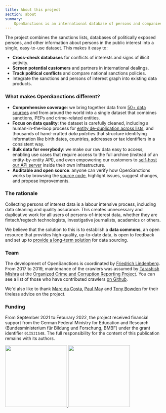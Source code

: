```yaml
---
title: About this project
section: about
summary:
    OpenSanctions is an international database of persons and companies of political, criminal, or economic interest. 
---
```


The project combines the sanctions lists, databases of politically exposed persons, and other information about persons in the public interest into a single, easy-to-use dataset. This makes it easy to:

* **Cross-check databases** for conflicts of interests and signs of illicit activity.
* **Screen potential customers** and partners in international dealings.
* **Track political conflicts** and compare national sanctions policies.
* Integrate the sanctions and persons of interest graph into existing data products.

### What makes OpenSanctions different?

* **Comprehensive coverage**: we bring together data from [50+ data sources](/datasets/) and from around the world into a single dataset that combines sanctions, PEPs and crime-related entities.
* **Focus on data quality**: the dataset is carefully cleaned, including a human-in-the-loop process for [entity de-duplication across lists](/articles/2021-11-11-deduplication/), and thousands of hand-crafted *data patches* that structure identifying information like birth dates, countries, addresses or tax identifiers in a consistent way.
* **Bulk data for everybody**: we make our raw data easy to access, enabling use cases that require access to the full archive (instead of an entity-by-entity API), and even empowering our customers to [self-host our API server](/docs/self-hosted/) inside their own infrastructure.
* **Auditable and open source**: anyone can verify how OpenSanctions works by browsing the [source code](https://github.com/opensanctions), highlight issues, suggest changes, and propose improvements.

### The rationale

Collecting persons of interest data is a labour intensive process, including data cleaning and quality assurance. This creates unnecessary and duplicative work for all users of persons-of-interest data, whether they are fintech/regtech technologists, investigative journalists, academics or others.

We believe that the solution to this is to establish a **data commons**, an open resource that provides high-quality, up-to-date data, is open to feedback and set up to [provide a long-term solution](/licensing/) for data sourcing.

### Team

The development of OpenSanctions is coordinated by [Friedrich Lindenberg](https://pudo.org).
From 2017 to 2019, maintenance of the crawlers was assumed by [Tarashish Mishra](https://sunu.in/) at the [Organized Crime and Corruption Reporting Project](https://occrp.org). You can
see a list of those who have contributed crawlers [on Github](https://github.com/opensanctions/opensanctions/graphs/contributors).

We'd also like to thank [Marc da Costa](https://marcdacosta.com/), [Paul May](https://twitter.com/mrpaulmay) and [Tony Bowden](https://twitter.com/tmtm) for their tireless advice on the
project.

### Funding 

From September 2021 to Feburary 2022, the project received financial support from the German Federal Ministry for Education and Research (Bundesministerium für Bildung und Forschung, BMBF) under the grant identifier ``01IS21S48``. The full responsibility for the content of this publication remains with its 
authors.

<a href="https://www.softwaresysteme.pt-dlr.de/de/software-sprint.php">
    <img src="/static/logo-bmbf.svg" width="200px" />
</a>
<a href="https://prototypefund.de/">
    <img src="/static/logo-ptf.svg" width="200px" />
</a>